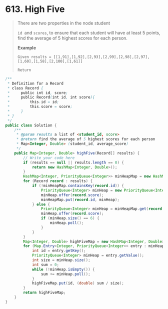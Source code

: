 # 613. High Five

> There are two properties in the node student
>
> `id `and `scores`, to ensure that each student will have at least 5 points, find the average of 5 highest scores for each person.
>
> **Example**
>
> ```
> Given results = [[1,91],[1,92],[2,93],[2,99],[2,98],[2,97],[1,60],[1,58],[2,100],[1,61]]
>
> Return 
> ```

```java
/**
 * Definition for a Record
 * class Record {
 *     public int id, score;
 *     public Record(int id, int score){
 *         this.id = id;
 *         this.score = score;
 *     }
 * }
 */
public class Solution {
    /**
     * @param results a list of <student_id, score>
     * @return find the average of 5 highest scores for each person
     * Map<Integer, Double> (student_id, average_score)
     */
    public Map<Integer, Double> highFive(Record[] results) {
        // Write your code here
        if (results == null || results.length == 0) {
            return new HashMap<Integer, Double>();
        }
        HashMap<Integer, PriorityQueue<Integer>> minHeapMap = new HashMap<Integer, PriorityQueue<Integer>>();
        for (Record record : results) {
            if (!minHeapMap.containsKey(record.id)) {
                PriorityQueue<Integer> minHeap = new PriorityQueue<Integer>(6);
                minHeap.offer(record.score);
                minHeapMap.put(record.id, minHeap);
            } else {
                PriorityQueue<Integer> minHeap = minHeapMap.get(record.id);
                minHeap.offer(record.score);
                if (minHeap.size() == 6) {
                    minHeap.poll();
                }
            }
        }
        Map<Integer, Double> highFiveMap = new HashMap<Integer, Double>();
        for (Map.Entry<Integer, PriorityQueue<Integer>> entry : minHeapMap.entrySet()) {
            int id = entry.getKey();
            PriorityQueue<Integer> minHeap = entry.getValue();
            int size = minHeap.size();
            int sum = 0;
            while (!minHeap.isEmpty()) {
                sum += minHeap.poll();
            }
            highFiveMap.put(id, (double) sum / size);
        }
        return highFiveMap;
    }
}
```



